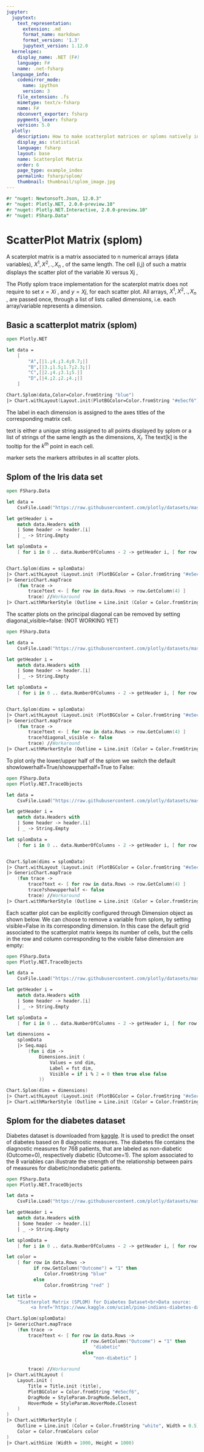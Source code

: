 ```yaml
---
jupyter:
  jupytext:
    text_representation:
      extension: .md
      format_name: markdown
      format_version: '1.3'
      jupytext_version: 1.12.0
  kernelspec:
    display_name: .NET (F#)
    language: F#
    name: .net-fsharp
  language_info:
    codemirror_mode:
      name: ipython
      version: 3
    file_extension: .fs
    mimetype: text/x-fsharp
    name: F#
    nbconvert_exporter: fsharp
    pygments_lexer: fsharp
    version: 5.0
  plotly:
    description: How to make scatterplot matrices or sploms natively in F# with Plotly.
    display_as: statistical
    language: fsharp
    layout: base
    name: Scatterplot Matrix
    order: 6
    page_type: example_index
    permalink: fsharp/splom/
    thumbnail: thumbnail/splom_image.jpg
---
```


```fsharp dotnet_interactive={"language": "fsharp"}
#r "nuget: Newtonsoft.Json, 12.0.3"
#r "nuget: Plotly.NET, 2.0.0-preview.10"
#r "nuget: Plotly.NET.Interactive, 2.0.0-preview.10"
#r "nuget: FSharp.Data"
```

# ScatterPlot Matrix (splom)

A scaterplot matrix is a matrix associated to n numerical arrays (data variables), $X^1,X^2,.,X_n$ , of the same length. The cell (i,j) of such a matrix displays the scatter plot of the variable Xi versus Xj ,

The Plotly splom trace implementation for the scaterplot matrix does not require to set $x=Xi$ , and $y=Xj$, for each scatter plot. All arrays, $X^1,X^2,.,X_n$ , are passed once, through a list of lists called dimensions, i.e. each array/variable represents a dimension.


## Basic a scatterplot matrix (splom)

```fsharp dotnet_interactive={"language": "fsharp"}
open Plotly.NET

let data = 
    [
        "A",[|1.;4.;3.4;0.7;|]
        "B",[|3.;1.5;1.7;2.3;|]
        "C",[|2.;4.;3.1;5.|]
        "D",[|4.;2.;2.;4.;|]
    ]

Chart.Splom(data,Color=Color.fromString "blue")
|> Chart.withLayout(Layout.init(PlotBGColor=Color.fromString "#e5ecf6"))
```

The label in each dimension is assigned to the axes titles of the corresponding matrix cell.

text is either a unique string assigned to all points displayed by splom or a list of strings of the same length as the dimensions, $X_i$. The text[k] is the tooltip for the $k^{th}$ point in each cell.

marker sets the markers attributes in all scatter plots.


## Splom of the Iris data set

```fsharp dotnet_interactive={"language": "fsharp"}
open FSharp.Data

let data =
    CsvFile.Load("https://raw.githubusercontent.com/plotly/datasets/master/iris-data.csv")

let getHeader i =
    match data.Headers with
    | Some header -> header.[i]
    | _ -> String.Empty

let splomData =
    [ for i in 0 .. data.NumberOfColumns - 2 -> getHeader i, [ for row in data.Rows -> row.GetColumn(i) ] ]


Chart.Splom(dims = splomData)
|> Chart.withLayout (Layout.init (PlotBGColor = Color.fromString "#e5ecf6"))
|> GenericChart.mapTrace
    (fun trace ->
        trace?text <- [ for row in data.Rows -> row.GetColumn(4) ]
        trace) //Workaround
|> Chart.withMarkerStyle (Outline = Line.init (Color = Color.fromString "white", Width = 0.5))

```

The scatter plots on the principal diagonal can be removed by setting diagonal_visible=false: (NOT WORKING YET)

```fsharp dotnet_interactive={"language": "fsharp"}
open FSharp.Data

let data =
    CsvFile.Load("https://raw.githubusercontent.com/plotly/datasets/master/iris-data.csv")

let getHeader i =
    match data.Headers with
    | Some header -> header.[i]
    | _ -> String.Empty

let splomData =
    [ for i in 0 .. data.NumberOfColumns - 2 -> getHeader i, [ for row in data.Rows -> row.GetColumn(i) ] ]


Chart.Splom(dims = splomData)
|> Chart.withLayout (Layout.init (PlotBGColor = Color.fromString "#e5ecf6"))
|> GenericChart.mapTrace
    (fun trace ->
        trace?text <- [ for row in data.Rows -> row.GetColumn(4) ]
        trace?diagonal_visible <- false 
        trace) //Workaround
|> Chart.withMarkerStyle (Outline = Line.init (Color = Color.fromString "white", Width = 0.5))

```

To plot only the lower/upper half of the splom we switch the default showlowerhalf=True/showupperhalf=True to False:

```fsharp dotnet_interactive={"language": "fsharp"}
open FSharp.Data
open Plotly.NET.TraceObjects

let data =
    CsvFile.Load("https://raw.githubusercontent.com/plotly/datasets/master/iris-data.csv")

let getHeader i =
    match data.Headers with
    | Some header -> header.[i]
    | _ -> String.Empty

let splomData =
    [ for i in 0 .. data.NumberOfColumns - 2 -> getHeader i, [ for row in data.Rows -> row.GetColumn(i) ] ]


Chart.Splom(dims = splomData)
|> Chart.withLayout (Layout.init (PlotBGColor = Color.fromString "#e5ecf6"))
|> GenericChart.mapTrace
    (fun trace ->
        trace?text <- [ for row in data.Rows -> row.GetColumn(4) ]
        trace?showupperhalf <- false 
        trace) //Workaround
|> Chart.withMarkerStyle (Outline = Line.init (Color = Color.fromString "white", Width = 0.5))

```

Each scatter plot can be explicitly configured through Dimension object as shown below. We can choose to remove a variable from splom, by setting visible=False in its corresponding dimension. In this case the default grid associated to the scatterplot matrix keeps its number of cells, but the cells in the row and column corresponding to the visible false dimension are empty:

```fsharp dotnet_interactive={"language": "fsharp"}
open FSharp.Data
open Plotly.NET.TraceObjects

let data =
    CsvFile.Load("https://raw.githubusercontent.com/plotly/datasets/master/iris-data.csv")

let getHeader i =
    match data.Headers with
    | Some header -> header.[i]
    | _ -> String.Empty

let splomData =
    [ for i in 0 .. data.NumberOfColumns - 2 -> getHeader i, [ for row in data.Rows -> row.GetColumn(i) ] ]

let dimensions =
    splomData
    |> Seq.mapi
        (fun i dim ->
            Dimensions.init (
                Values = snd dim,
                Label = fst dim,
                Visible = if i % 2 = 0 then true else false
            ))

Chart.Splom(dims = dimensions)
|> Chart.withLayout (Layout.init (PlotBGColor = Color.fromString "#e5ecf6"))
|> Chart.withMarkerStyle (Outline = Line.init (Color = Color.fromString "white", Width = 0.5))

```

## Splom for the diabetes dataset

Diabetes dataset is downloaded from <a href="https://www.kaggle.com/uciml/pima-indians-diabetes-database/data" target="_blank">kaggle</a>. It is used to predict the onset of diabetes based on 8 diagnostic measures. The diabetes file contains the diagnostic measures for 768 patients, that are labeled as non-diabetic (Outcome=0), respectively diabetic (Outcome=1). The splom associated to the 8 variables can illustrate the strength of the relationship between pairs of measures for diabetic/nondiabetic patients.

```fsharp dotnet_interactive={"language": "fsharp"}
open FSharp.Data
open Plotly.NET.TraceObjects

let data =
    CsvFile.Load("https://raw.githubusercontent.com/plotly/datasets/master/diabetes.csv")

let getHeader i =
    match data.Headers with
    | Some header -> header.[i]
    | _ -> String.Empty

let splomData =
    [ for i in 0 .. data.NumberOfColumns - 2 -> getHeader i, [ for row in data.Rows -> row.GetColumn(i) ] ]

let color =
    [ for row in data.Rows ->
          if row.GetColumn("Outcome") = "1" then
              Color.fromString "blue"
          else
              Color.fromString "red" ]

let title =
    "Scatterplot Matrix (SPLOM) for Diabetes Dataset<br>Data source:
         <a href='https://www.kaggle.com/uciml/pima-indians-diabetes-database/data'>[1]</a>"

Chart.Splom(splomData)
|> GenericChart.mapTrace
    (fun trace ->
        trace?text <- [ for row in data.Rows ->
                            if row.GetColumn("Outcome") = "1" then
                                "diabetic"
                            else
                                "non-diabetic" ]

        trace) //Workaround
|> Chart.withLayout (
    Layout.init (
        Title = Title.init (title),
        PlotBGColor = Color.fromString "#e5ecf6",
        DragMode = StyleParam.DragMode.Select,
        HoverMode = StyleParam.HoverMode.Closest
    )
)
|> Chart.withMarkerStyle (
    Outline = Line.init (Color = Color.fromString "white", Width = 0.5),
    Color = Color.fromColors color
)
|> Chart.withSize (Width = 1000, Height = 1000)

```
